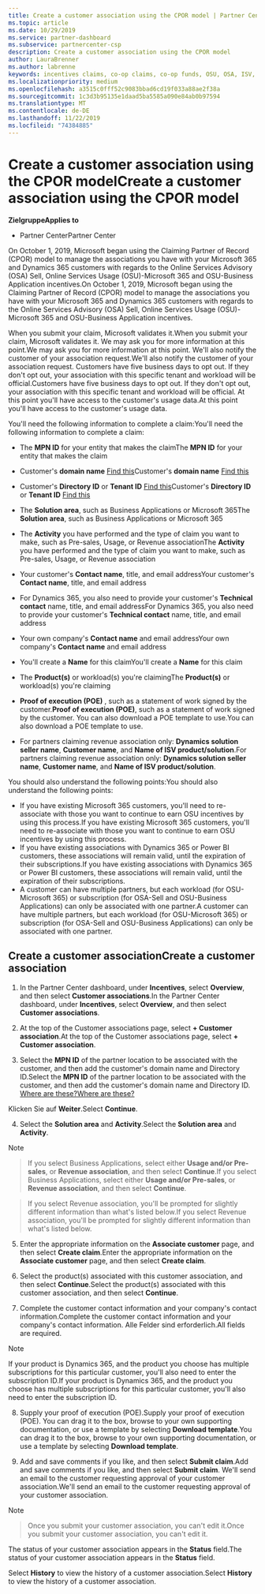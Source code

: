 ```yaml
---
title: Create a customer association using the CPOR model | Partner Center
ms.topic: article
ms.date: 10/29/2019
ms.service: partner-dashboard
ms.subservice: partnercenter-csp
description: Create a customer association using the CPOR model
author: LauraBrenner
ms.author: labrenne
keywords: incentives claims, co-op claims, co-op funds, OSU, OSA, ISV, revenue association
ms.localizationpriority: medium
ms.openlocfilehash: a3515c0fff52c9083bbad6cd19f033a88ae2f38a
ms.sourcegitcommit: 1c3d3b95135e1daad5ba5585a090e84ab0b97594
ms.translationtype: MT
ms.contentlocale: de-DE
ms.lasthandoff: 11/22/2019
ms.locfileid: "74384885"
---
```

# <a name="create-a-customer-association-using-the-cpor-model"></a><span data-ttu-id="10c80-104">Create a customer association using the CPOR model</span><span class="sxs-lookup"><span data-stu-id="10c80-104">Create a customer association using the CPOR model</span></span>

<span data-ttu-id="10c80-105">**Zielgruppe**</span><span class="sxs-lookup"><span data-stu-id="10c80-105">**Applies to**</span></span>

-  <span data-ttu-id="10c80-106">Partner Center</span><span class="sxs-lookup"><span data-stu-id="10c80-106">Partner Center</span></span>


<span data-ttu-id="10c80-107">On October 1, 2019, Microsoft began using the Claiming Partner of Record (CPOR) model to manage the associations you have with your Microsoft 365 and Dynamics 365 customers with regards to the Online Services Advisory (OSA) Sell, Online Services Usage (OSU)-Microsoft 365 and OSU-Business Application incentives.</span><span class="sxs-lookup"><span data-stu-id="10c80-107">On October 1, 2019, Microsoft began using the Claiming Partner of Record (CPOR) model to manage the associations you have with your Microsoft 365 and Dynamics 365 customers with regards to the Online Services Advisory (OSA) Sell, Online Services Usage (OSU)-Microsoft 365 and OSU-Business Application incentives.</span></span>

<span data-ttu-id="10c80-108">When you submit your claim, Microsoft validates it.</span><span class="sxs-lookup"><span data-stu-id="10c80-108">When you submit your claim, Microsoft validates it.</span></span> <span data-ttu-id="10c80-109">We may ask you for more information at this point.</span><span class="sxs-lookup"><span data-stu-id="10c80-109">We may ask you for more information at this point.</span></span> <span data-ttu-id="10c80-110">We'll also notify the customer of your association request.</span><span class="sxs-lookup"><span data-stu-id="10c80-110">We'll also notify the customer of your association request.</span></span> <span data-ttu-id="10c80-111">Customers have five business days to opt out. If they don't opt out, your association with this specific tenant and workload will be official.</span><span class="sxs-lookup"><span data-stu-id="10c80-111">Customers have five business days to opt out. If they don't opt out, your association with this specific tenant and workload will be official.</span></span> <span data-ttu-id="10c80-112">At this point you'll have access to the customer's usage data.</span><span class="sxs-lookup"><span data-stu-id="10c80-112">At this point you'll have access to the customer's usage data.</span></span> 

<span data-ttu-id="10c80-113">You'll need the following information to complete a claim:</span><span class="sxs-lookup"><span data-stu-id="10c80-113">You'll need the following information to complete a claim:</span></span>

- <span data-ttu-id="10c80-114">The **MPN ID** for your entity that makes the claim</span><span class="sxs-lookup"><span data-stu-id="10c80-114">The **MPN ID** for your entity that makes the claim</span></span>

- <span data-ttu-id="10c80-115">Customer's **domain name** [Find this](https://docs.microsoft.com/partner-center/find-customer-domain-name)</span><span class="sxs-lookup"><span data-stu-id="10c80-115">Customer's **domain name** [Find this](https://docs.microsoft.com/partner-center/find-customer-domain-name)</span></span>

- <span data-ttu-id="10c80-116">Customer's **Directory ID** or **Tenant ID** [Find this](https://docs.microsoft.com/partner-center/find-customer-domain-name)</span><span class="sxs-lookup"><span data-stu-id="10c80-116">Customer's **Directory ID** or **Tenant ID** [Find this](https://docs.microsoft.com/partner-center/find-customer-domain-name)</span></span>

- <span data-ttu-id="10c80-117">The **Solution area**, such as Business Applications or Microsoft 365</span><span class="sxs-lookup"><span data-stu-id="10c80-117">The **Solution area**, such as Business Applications or Microsoft 365</span></span>

- <span data-ttu-id="10c80-118">The **Activity** you have performed and the type of claim you want to make, such as Pre-sales, Usage, or Revenue association</span><span class="sxs-lookup"><span data-stu-id="10c80-118">The **Activity** you have performed and the type of claim you want to make, such as Pre-sales, Usage, or Revenue association</span></span>

- <span data-ttu-id="10c80-119">Your customer's **Contact name**, title, and email address</span><span class="sxs-lookup"><span data-stu-id="10c80-119">Your customer's **Contact name**, title, and email address</span></span>

- <span data-ttu-id="10c80-120">For Dynamics 365, you also need to provide your customer's **Technical contact** name, title, and email address</span><span class="sxs-lookup"><span data-stu-id="10c80-120">For Dynamics 365, you also need to provide your customer's **Technical contact** name, title, and email address</span></span>

- <span data-ttu-id="10c80-121">Your own company's **Contact name** and email address</span><span class="sxs-lookup"><span data-stu-id="10c80-121">Your own company's **Contact name** and email address</span></span>

- <span data-ttu-id="10c80-122">You'll create a **Name** for this claim</span><span class="sxs-lookup"><span data-stu-id="10c80-122">You'll create a **Name** for this claim</span></span>

- <span data-ttu-id="10c80-123">The **Product(s)** or workload(s) you're claiming</span><span class="sxs-lookup"><span data-stu-id="10c80-123">The **Product(s)** or workload(s) you're claiming</span></span>

- <span data-ttu-id="10c80-124">**Proof of execution (POE)** , such as a statement of work signed by the customer.</span><span class="sxs-lookup"><span data-stu-id="10c80-124">**Proof of execution (POE)**, such as a statement of work signed by the customer.</span></span> <span data-ttu-id="10c80-125">You can also download a POE template to use.</span><span class="sxs-lookup"><span data-stu-id="10c80-125">You can also download a POE template to use.</span></span>

- <span data-ttu-id="10c80-126">For partners claiming revenue association only: **Dynamics solution seller name**, **Customer name**, and **Name of ISV product/solution**.</span><span class="sxs-lookup"><span data-stu-id="10c80-126">For partners claiming revenue association only: **Dynamics solution seller name**, **Customer name**, and **Name of ISV product/solution**.</span></span> 

<span data-ttu-id="10c80-127">You should also understand the following points:</span><span class="sxs-lookup"><span data-stu-id="10c80-127">You should also understand the following points:</span></span>
- <span data-ttu-id="10c80-128">If you have existing Microsoft 365 customers, you'll need to re-associate with those you want to continue to earn OSU incentives by using this process.</span><span class="sxs-lookup"><span data-stu-id="10c80-128">If you have existing Microsoft 365 customers, you'll need to re-associate with those you want to continue to earn OSU incentives by using this process.</span></span>
- <span data-ttu-id="10c80-129">If you have existing associations with Dynamics 365 or Power BI customers, these associations will remain valid, until the expiration of their subscriptions.</span><span class="sxs-lookup"><span data-stu-id="10c80-129">If you have existing associations with Dynamics 365 or Power BI customers, these associations will remain valid, until the expiration of their subscriptions.</span></span>
- <span data-ttu-id="10c80-130">A customer can have multiple partners, but each workload (for OSU-Microsoft 365) or subscription (for OSA-Sell and OSU-Business Applications) can only be associated with one partner.</span><span class="sxs-lookup"><span data-stu-id="10c80-130">A customer can have multiple partners, but each workload (for OSU-Microsoft 365) or subscription (for OSA-Sell and OSU-Business Applications) can only be associated with one partner.</span></span>

## <a name="create-a-customer-association"></a><span data-ttu-id="10c80-131">Create a customer association</span><span class="sxs-lookup"><span data-stu-id="10c80-131">Create a customer association</span></span>
1.  <span data-ttu-id="10c80-132">In the Partner Center dashboard, under **Incentives**, select **Overview**, and then select **Customer associations**.</span><span class="sxs-lookup"><span data-stu-id="10c80-132">In the Partner Center dashboard, under **Incentives**, select **Overview**, and then select **Customer associations**.</span></span> 

2.  <span data-ttu-id="10c80-133">At the top of the Customer associations page, select **+ Customer association**.</span><span class="sxs-lookup"><span data-stu-id="10c80-133">At the top of the Customer associations page, select **+ Customer association**.</span></span>

3.  <span data-ttu-id="10c80-134">Select the **MPN ID** of the partner location to be associated with the customer, and then add the customer's domain name and Directory ID.</span><span class="sxs-lookup"><span data-stu-id="10c80-134">Select the **MPN ID** of the partner location to be associated with the customer, and then add the customer's domain name and Directory ID.</span></span> [<span data-ttu-id="10c80-135">Where are these?</span><span class="sxs-lookup"><span data-stu-id="10c80-135">Where are these?</span></span>](https://docs.microsoft.com/partner-center/find-customer-domain-name)

<span data-ttu-id="10c80-136">Klicken Sie auf **Weiter**.</span><span class="sxs-lookup"><span data-stu-id="10c80-136">Select **Continue**.</span></span>

4.  <span data-ttu-id="10c80-137">Select the **Solution area** and **Activity**.</span><span class="sxs-lookup"><span data-stu-id="10c80-137">Select the **Solution area** and **Activity**.</span></span> 

>[!Note]

><span data-ttu-id="10c80-138">If you select Business Applications, select either **Usage and/or Pre-sales**, or **Revenue association**, and then select **Continue**.</span><span class="sxs-lookup"><span data-stu-id="10c80-138">If you select Business Applications, select either **Usage and/or Pre-sales**, or **Revenue association**, and then select **Continue**.</span></span> 

><span data-ttu-id="10c80-139">If you select Revenue association, you'll be prompted for slightly different information than what's listed below.</span><span class="sxs-lookup"><span data-stu-id="10c80-139">If you select Revenue association, you'll be prompted for slightly different information than what's listed below.</span></span> 

5.  <span data-ttu-id="10c80-140">Enter the appropriate information on the **Associate customer** page, and then select **Create claim**.</span><span class="sxs-lookup"><span data-stu-id="10c80-140">Enter the appropriate information on the **Associate customer** page, and then select **Create claim**.</span></span>

6.  <span data-ttu-id="10c80-141">Select the product(s) associated with this customer association, and then select **Continue**.</span><span class="sxs-lookup"><span data-stu-id="10c80-141">Select the product(s) associated with this customer association, and then select **Continue**.</span></span>

7.  <span data-ttu-id="10c80-142">Complete the customer contact information and your company's contact information.</span><span class="sxs-lookup"><span data-stu-id="10c80-142">Complete the customer contact information and your company's contact information.</span></span> <span data-ttu-id="10c80-143">Alle Felder sind erforderlich.</span><span class="sxs-lookup"><span data-stu-id="10c80-143">All fields are required.</span></span> 

>[!Note]

<span data-ttu-id="10c80-144">If your product is Dynamics 365, and the product you choose has multiple subscriptions for this particular customer, you'll also need to enter the subscription ID.</span><span class="sxs-lookup"><span data-stu-id="10c80-144">If your product is Dynamics 365, and the product you choose has multiple subscriptions for this particular customer, you'll also need to enter the subscription ID.</span></span>

8.  <span data-ttu-id="10c80-145">Supply your proof of execution (POE).</span><span class="sxs-lookup"><span data-stu-id="10c80-145">Supply your proof of execution (POE).</span></span> <span data-ttu-id="10c80-146">You can drag it to the box, browse to your own supporting documentation, or use a template by selecting **Download template**.</span><span class="sxs-lookup"><span data-stu-id="10c80-146">You can drag it to the box, browse to your own supporting documentation, or use a template by selecting **Download template**.</span></span> 

9.  <span data-ttu-id="10c80-147">Add and save comments if you like, and then select **Submit claim**.</span><span class="sxs-lookup"><span data-stu-id="10c80-147">Add and save comments if you like, and then select **Submit claim**.</span></span> <span data-ttu-id="10c80-148">We'll send an email to the customer requesting approval of your customer association.</span><span class="sxs-lookup"><span data-stu-id="10c80-148">We'll send an email to the customer requesting approval of your customer association.</span></span> 

>[!NOTE]

><span data-ttu-id="10c80-149">Once you submit your customer association, you can't edit it.</span><span class="sxs-lookup"><span data-stu-id="10c80-149">Once you submit your customer association, you can't edit it.</span></span> 

<span data-ttu-id="10c80-150">The status of your customer association appears in the **Status** field.</span><span class="sxs-lookup"><span data-stu-id="10c80-150">The status of your customer association appears in the **Status** field.</span></span> 

<span data-ttu-id="10c80-151">Select **History** to view the history of a customer association.</span><span class="sxs-lookup"><span data-stu-id="10c80-151">Select **History** to view the history of a customer association.</span></span>
